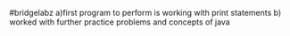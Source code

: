 #bridgelabz
a)first program to perform is working with print statements
b) worked with further practice problems and concepts of java